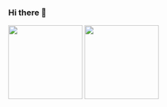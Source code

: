 ### Hi there 👋

<!--
**arfes0e2b3c/arfes0e2b3c** is a ✨ _special_ ✨ repository because its `README.md` (this file) appears on your GitHub profile.

Here are some ideas to get you started:

- 🔭 I’m currently working on ...
- 🌱 I’m currently learning ...
- 👯 I’m looking to collaborate on ...
- 🤔 I’m looking for help with ...
- 💬 Ask me about ...
- 📫 How to reach me: ...
- 😄 Pronouns: ...
- ⚡ Fun fact: ...
-->
<div>
  <img height="150px" src="https://github-readme-stats.vercel.app/api/top-langs/?username=arfes0e2b3c&layout=compact&theme=onedark">
  <img height="150px" src="https://github-readme-stats.vercel.app/api?username=arfes0e2b3c&theme=onedark"
</div>
